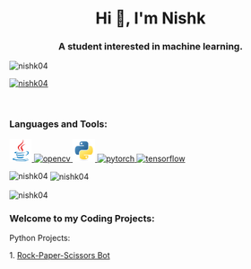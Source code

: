 <h1 align="center">Hi 👋, I'm Nishk</h1>
<h3 align="center">A student interested in machine learning.</h3>

<p align="left"> <img src="https://komarev.com/ghpvc/?username=nishk04&label=Profile%20views&color=0e75b6&style=flat" alt="nishk04" /> </p>

<p align="left"> <a href="https://github.com/ryo-ma/github-profile-trophy"><img src="https://github-profile-trophy.vercel.app/?username=nishk04" alt="nishk04" /></a> </p>

<p align="left"> <a href="https://twitter.com/" target="blank"><img src="https://img.shields.io/twitter/follow/?logo=twitter&style=for-the-badge" alt="" /></a> </p>

<p align="left">
</p>

<h3 align="left">Languages and Tools:</h3>
<p align="left"> <a href="https://www.java.com" target="_blank" rel="noreferrer"> <img src="https://raw.githubusercontent.com/devicons/devicon/master/icons/java/java-original.svg" alt="java" width="40" height="40"/> </a> <a href="https://opencv.org/" target="_blank" rel="noreferrer"> <img src="https://www.vectorlogo.zone/logos/opencv/opencv-icon.svg" alt="opencv" width="40" height="40"/> </a> <a href="https://www.python.org" target="_blank" rel="noreferrer"> <img src="https://raw.githubusercontent.com/devicons/devicon/master/icons/python/python-original.svg" alt="python" width="40" height="40"/> </a> <a href="https://pytorch.org/" target="_blank" rel="noreferrer"> <img src="https://www.vectorlogo.zone/logos/pytorch/pytorch-icon.svg" alt="pytorch" width="40" height="40"/> </a> <a href="https://www.tensorflow.org" target="_blank" rel="noreferrer"> <img src="https://www.vectorlogo.zone/logos/tensorflow/tensorflow-icon.svg" alt="tensorflow" width="40" height="40"/> </a> </p>

<p><img align="left" src="https://github-readme-stats.vercel.app/api/top-langs?username=nishk04&show_icons=true&locale=en&layout=compact" alt="nishk04" /></p>

<p>&nbsp;<img align="center" src="https://github-readme-stats.vercel.app/api?username=nishk04&show_icons=true&locale=en&theme=onedark" alt="nishk04" /></p>

<p><img align="center" src="https://github-readme-streak-stats.herokuapp.com/?user=nishk04&" alt="nishk04" /></p>

<h3 align="left">Welcome to my Coding Projects:</h3>
<p>Python Projects:</p>
<p>1. <a href="https://github.com/Nishk04/Rock-Paper-Scissor/tree/main">Rock-Paper-Scissors Bot</a></p>
